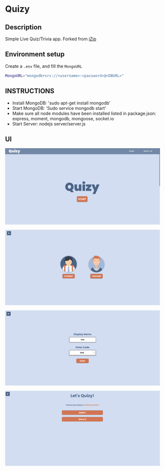 # Quizy
## Description
Simple Live Quiz/Trivia app.
Forked from [iZip](https://github.com/Takezooo/iZip-Kahoot-Clone)

## Environment setup
Create a `.env` file, and fill the `MongoURL`

```sh
MongoURL="mongodb+srv://<username>:<password>@<DBURL>"
```

## INSTRUCTIONS
- Install MongoDB: 'sudo apt-get install mongodb'
- Start MongoDB: 'Sudo service mongodb start'
- Make sure all node modules have been installed listed in package.json: express, moment, mongodb, mongoose, socket.io
- Start Server: nodejs server/server.js

## UI

![Home](./assets/home.png)

![Portal](./assets/portal.png)

![Student](./assets/student.png)

![Teacher](./assets/teacher.png)
